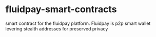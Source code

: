 # fluidpay-smart-contracts
smart contract for the fluidpay platform. Fluidpay is p2p smart wallet levering stealth addresses for preserved privacy
